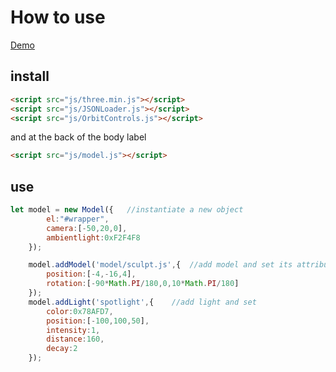 # How to use


[Demo](https://cirolee.github.io/720_model/index.html)


## install

```html
<script src="js/three.min.js"></script>
<script src="js/JSONLoader.js"></script>
<script src="js/OrbitControls.js"></script>
```
and at the back of the body label
```html
<script src="js/model.js"></script>
```
## use
```js
let model = new Model({   //instantiate a new object
        el:"#wrapper",
        camera:[-50,20,0],
        ambientlight:0xF2F4F8
    });

    model.addModel('model/sculpt.js',{  //add model and set its attribute
        position:[-4,-16,4],
        rotation:[-90*Math.PI/180,0,10*Math.PI/180]
    });
    model.addLight('spotlight',{    //add light and set
        color:0x78AFD7,
        position:[-100,100,50],
        intensity:1,
        distance:160,
        decay:2
    });
    
 ```

